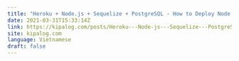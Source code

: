 ```yaml
---
title: "Heroku + Node.js + Sequelize + PostgreSQL - How to Deploy Node.js Web Application"
date: 2021-03-31T15:33:14Z
link: https://kipalog.com/posts/Heroku---Node-js---Sequelize---PostgreSQL---How-to-Deploy-Node-js-Web-Application?utm_medium=RSS&utm_source=news.12bit.vn
site: kipalog.com
language: Vietnamese
draft: false
---
```

